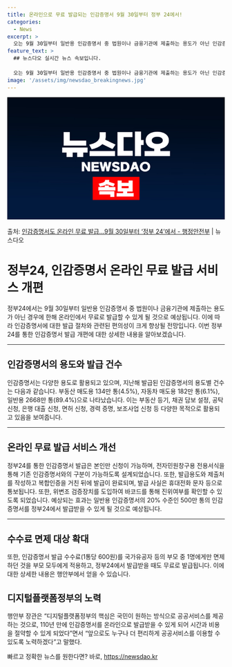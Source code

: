 ```yaml
---
title: 온라인으로 무료 발급되는 인감증명서 9월 30일부터 정부 24에서!
categories:
  - News
excerpt: >
  오는 9월 30일부터 일반용 인감증명서 중 법원이나 금융기관에 제출하는 용도가 아닌 인감증명서는 정부24(w…
feature_text: >
  ## 뉴스다오 실시간 뉴스 속보입니다.

  오는 9월 30일부터 일반용 인감증명서 중 법원이나 금융기관에 제출하는 용도가 아닌 인감증명서는 정부24(w…
image: '/assets/img/newsdao_breakingnews.jpg'
---
```


![뉴스다오 속보](/assets/img/newsdao_breakingnews.jpg)

<p>출처: <a href="https://newsdao.kr/3702" rel="dofollow">인감증명서도 온라인 무료 발급…9월 30일부터 ‘정부 24’에서 - 행정안전부</a> | 뉴스다오</p>

<h1>정부24, 인감증명서 온라인 무료 발급 서비스 개편</h1>
<p data-ke-size="size16">정부24에서는 9월 30일부터 일반용 인감증명서 중 법원이나 금융기관에 제출하는 용도가 아닌 경우에 한해 온라인에서 무료로 발급할 수 있게 될 것으로 예상됩니다. 이에 따라 인감증명서에 대한 발급 절차와 관련된 편의성이 크게 향상될 전망입니다. 이번 정부24를 통한 인감증명서 발급 개편에 대한 상세한 내용을 알아보겠습니다.</p>
<hr>
<h2>인감증명서의 용도와 발급 건수</h2>
<p data-ke-size="size16">인감증명서는 다양한 용도로 활용되고 있으며, 지난해 발급된 인감증명서의 용도별 건수는 다음과 같습니다. 부동산 매도용 134만 통(4.5%), 자동차 매도용 182만 통(6.1%), 일반용 2668만 통(89.4%)으로 나타났습니다. 이는 부동산 등기, 채권 담보 설정, 공탁 신청, 은행 대출 신청, 면허 신청, 경력 증명, 보조사업 신청 등 다양한 목적으로 활용되고 있음을 보여줍니다.</p>
<hr>
<h2>온라인 무료 발급 서비스 개선</h2>
<p data-ke-size="size16">정부24를 통한 인감증명서 발급은 본인만 신청이 가능하며, 전자민원창구용 전용서식을 통해 기존 인감증명서와의 구분이 가능하도록 설계되었습니다. 또한, 발급용도와 제출처를 작성하고 복합인증을 거친 뒤에 발급이 완료되며, 발급 사실은 휴대전화 문자 등으로 통보됩니다. 또한, 위변조 검증장치를 도입하여 바코드를 통해 진위여부를 확인할 수 있도록 되었습니다. 예상되는 효과는 일반용 인감증명서의 20% 수준인 500만 통의 인감증명서를 정부24에서 발급받을 수 있게 될 것으로 예상됩니다.</p>
<hr>
<h2>수수료 면제 대상 확대</h2>
<p data-ke-size="size16">또한, 인감증명서 발급 수수료(1통당 600원)를 국가유공자 등의 부모 중 1명에게만 면제하던 것을 부모 모두에게 적용하고, 정부24에서 발급받을 때도 무료로 발급됩니다. 이에 대한 상세한 내용은 행안부에서 얻을 수 있습니다.</p>
<h2>디지털플랫폼정부의 노력</h2>
<p data-ke-size="size16">행안부 장관은 “디지털플랫폼정부의 핵심은 국민이 원하는 방식으로 공공서비스를 제공하는 것으로, 110년 만에 인감증명서를 온라인으로 발급받을 수 있게 되어 시간과 비용을 절약할 수 있게 되었다”면서 “앞으로도 누구나 더 편리하게 공공서비스를 이용할 수 있도록 노력하겠다”고 말했다.</p>
<p data-ke-size="size16"></p> 

빠르고 정확한 뉴스를 원한다면? 바로, <a href="https://newsdao.kr" rel="dofollow">https://newsdao.kr</a>


